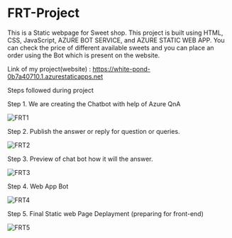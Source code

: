 # FRT-Project

This is a Static webpage for Sweet shop. This project is built using HTML, CSS, JavaScript, AZURE BOT SERVICE, and AZURE STATIC WEB APP. You can check the price of different available sweets and you can place an order using the Bot which is present on the website.


Link of my project(website) : https://white-pond-0b7a40710.1.azurestaticapps.net


Steps followed during project


Step 1. We are creating the Chatbot with help of Azure QnA 

![FRT1](https://user-images.githubusercontent.com/72907237/184509362-6d729c99-63ac-46fa-b396-a893645cb088.jpg)



Step 2. Publish the answer or reply for question or queries.

![FRT2](https://user-images.githubusercontent.com/72907237/184509469-ef011d73-50f0-4d56-b260-6b3212617af5.jpg)



Step 3. Preview of chat bot how it will the answer.

![FRT3](https://user-images.githubusercontent.com/72907237/184509503-679fa42d-aeb0-4302-b272-fdc41292bf24.jpg)



Step 4. Web App Bot

![FRT4](https://user-images.githubusercontent.com/72907237/184509593-35f95443-0cdc-4257-b5ef-23deaeaf4364.jpg)



Step 5. Final Static web Page Deplayment (preparing for front-end)

![FRT5](https://user-images.githubusercontent.com/72907237/184509671-451d733a-59bd-4513-abe3-d58cd3c7c396.jpg)

